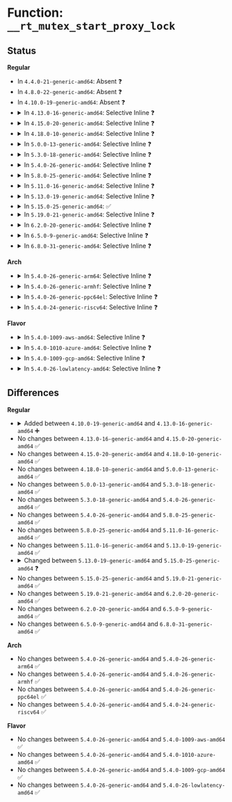 # Function: <code>__rt_mutex_start_proxy_lock</code>

## Status
<b>Regular</b>
<ul>
<li>
In <code>4.4.0-21-generic-amd64</code>: Absent ❓
</li>
<li>
In <code>4.8.0-22-generic-amd64</code>: Absent ❓
</li>
<li>
In <code>4.10.0-19-generic-amd64</code>: Absent ❓
</li>
<li>
<details>
<summary>In <code>4.13.0-16-generic-amd64</code>: Selective Inline ❓</summary>

```c
int __rt_mutex_start_proxy_lock(struct rt_mutex * lock, struct rt_mutex_waiter * waiter, struct task_struct * task)
```

```json
{
  "name": "__rt_mutex_start_proxy_lock",
  "collision_type": "Unique Global",
  "inline_type": "Selective",
  "funcs": [
    {
      "addr": 18446744071579720976,
      "name": "__rt_mutex_start_proxy_lock",
      "external": true,
      "loc": "kernel/locking/rtmutex.c:1709",
      "file": "kernel/locking/rtmutex.c",
      "inline": "not declared, inlined",
      "caller_inline": [],
      "caller_func": [
        "kernel/locking/rtmutex.c:rt_mutex_start_proxy_lock",
        "kernel/futex.c:futex_lock_pi"
      ]
    }
  ],
  "symbols": [
    {
      "addr": 18446744071579720976,
      "name": "__rt_mutex_start_proxy_lock",
      "section": ".text",
      "bind": "STB_GLOBAL",
      "size": 110
    }
  ]
}
```
</details>
</li>
<li>
<details>
<summary>In <code>4.15.0-20-generic-amd64</code>: Selective Inline ❓</summary>

```c
int __rt_mutex_start_proxy_lock(struct rt_mutex * lock, struct rt_mutex_waiter * waiter, struct task_struct * task)
```

```json
{
  "name": "__rt_mutex_start_proxy_lock",
  "collision_type": "Unique Global",
  "inline_type": "Selective",
  "funcs": [
    {
      "addr": 18446744071579753680,
      "name": "__rt_mutex_start_proxy_lock",
      "external": true,
      "loc": "kernel/locking/rtmutex.c:1708",
      "file": "kernel/locking/rtmutex.c",
      "inline": "not declared, inlined",
      "caller_inline": [],
      "caller_func": [
        "kernel/locking/rtmutex.c:rt_mutex_start_proxy_lock",
        "kernel/futex.c:futex_lock_pi"
      ]
    }
  ],
  "symbols": [
    {
      "addr": 18446744071579753680,
      "name": "__rt_mutex_start_proxy_lock",
      "section": ".text",
      "bind": "STB_GLOBAL",
      "size": 110
    }
  ]
}
```
</details>
</li>
<li>
<details>
<summary>In <code>4.18.0-10-generic-amd64</code>: Selective Inline ❓</summary>

```c
int __rt_mutex_start_proxy_lock(struct rt_mutex * lock, struct rt_mutex_waiter * waiter, struct task_struct * task)
```

```json
{
  "name": "__rt_mutex_start_proxy_lock",
  "collision_type": "Unique Global",
  "inline_type": "Selective",
  "funcs": [
    {
      "addr": 18446744071579788048,
      "name": "__rt_mutex_start_proxy_lock",
      "external": true,
      "loc": "kernel/locking/rtmutex.c:1729",
      "file": "kernel/locking/rtmutex.c",
      "inline": "not declared, inlined",
      "caller_inline": [],
      "caller_func": [
        "kernel/locking/rtmutex.c:rt_mutex_start_proxy_lock",
        "kernel/futex.c:futex_lock_pi"
      ]
    }
  ],
  "symbols": [
    {
      "addr": 18446744071579788048,
      "name": "__rt_mutex_start_proxy_lock",
      "section": ".text",
      "bind": "STB_GLOBAL",
      "size": 119
    }
  ]
}
```
</details>
</li>
<li>
<details>
<summary>In <code>5.0.0-13-generic-amd64</code>: Selective Inline ❓</summary>

```c
int __rt_mutex_start_proxy_lock(struct rt_mutex * lock, struct rt_mutex_waiter * waiter, struct task_struct * task)
```

```json
{
  "name": "__rt_mutex_start_proxy_lock",
  "collision_type": "Unique Global",
  "inline_type": "Selective",
  "funcs": [
    {
      "addr": 18446744071579834512,
      "name": "__rt_mutex_start_proxy_lock",
      "external": true,
      "loc": "kernel/locking/rtmutex.c:1748",
      "file": "kernel/locking/rtmutex.c",
      "inline": "not declared, inlined",
      "caller_inline": [],
      "caller_func": [
        "kernel/locking/rtmutex.c:rt_mutex_start_proxy_lock",
        "kernel/futex.c:futex_lock_pi"
      ]
    }
  ],
  "symbols": [
    {
      "addr": 18446744071579834512,
      "name": "__rt_mutex_start_proxy_lock",
      "section": ".text",
      "bind": "STB_GLOBAL",
      "size": 104
    }
  ]
}
```
</details>
</li>
<li>
<details>
<summary>In <code>5.3.0-18-generic-amd64</code>: Selective Inline ❓</summary>

```c
int __rt_mutex_start_proxy_lock(struct rt_mutex * lock, struct rt_mutex_waiter * waiter, struct task_struct * task)
```

```json
{
  "name": "__rt_mutex_start_proxy_lock",
  "collision_type": "Unique Global",
  "inline_type": "Selective",
  "funcs": [
    {
      "addr": 18446744071579869584,
      "name": "__rt_mutex_start_proxy_lock",
      "external": true,
      "loc": "kernel/locking/rtmutex.c:1749",
      "file": "kernel/locking/rtmutex.c",
      "inline": "not declared, inlined",
      "caller_inline": [],
      "caller_func": [
        "kernel/locking/rtmutex.c:rt_mutex_start_proxy_lock",
        "kernel/futex.c:futex_lock_pi"
      ]
    }
  ],
  "symbols": [
    {
      "addr": 18446744071579869584,
      "name": "__rt_mutex_start_proxy_lock",
      "section": ".text",
      "bind": "STB_GLOBAL",
      "size": 104
    }
  ]
}
```
</details>
</li>
<li>
<details>
<summary>In <code>5.4.0-26-generic-amd64</code>: Selective Inline ❓</summary>

```c
int __rt_mutex_start_proxy_lock(struct rt_mutex * lock, struct rt_mutex_waiter * waiter, struct task_struct * task)
```

```json
{
  "name": "__rt_mutex_start_proxy_lock",
  "collision_type": "Unique Global",
  "inline_type": "Selective",
  "funcs": [
    {
      "addr": 18446744071579918208,
      "name": "__rt_mutex_start_proxy_lock",
      "external": true,
      "loc": "kernel/locking/rtmutex.c:1747",
      "file": "kernel/locking/rtmutex.c",
      "inline": "not declared, inlined",
      "caller_inline": [],
      "caller_func": [
        "kernel/locking/rtmutex.c:rt_mutex_start_proxy_lock",
        "kernel/futex.c:futex_lock_pi"
      ]
    }
  ],
  "symbols": [
    {
      "addr": 18446744071579918208,
      "name": "__rt_mutex_start_proxy_lock",
      "section": ".text",
      "bind": "STB_GLOBAL",
      "size": 104
    }
  ]
}
```
</details>
</li>
<li>
<details>
<summary>In <code>5.8.0-25-generic-amd64</code>: Selective Inline ❓</summary>

```c
int __rt_mutex_start_proxy_lock(struct rt_mutex * lock, struct rt_mutex_waiter * waiter, struct task_struct * task)
```

```json
{
  "name": "__rt_mutex_start_proxy_lock",
  "collision_type": "Unique Global",
  "inline_type": "Selective",
  "funcs": [
    {
      "addr": 18446744071579963253,
      "name": "__rt_mutex_start_proxy_lock",
      "external": true,
      "loc": "kernel/locking/rtmutex.c:1745",
      "file": "kernel/locking/rtmutex.c",
      "inline": "not declared, inlined",
      "caller_inline": [
        "kernel/locking/rtmutex.c:rt_mutex_start_proxy_lock",
        "kernel/locking/rtmutex.c:rt_mutex_start_proxy_lock"
      ],
      "caller_func": [
        "kernel/futex.c:futex_lock_pi"
      ]
    }
  ],
  "symbols": [
    {
      "addr": 18446744071579963104,
      "name": "__rt_mutex_start_proxy_lock",
      "section": ".text",
      "bind": "STB_GLOBAL",
      "size": 104
    }
  ]
}
```
</details>
</li>
<li>
<details>
<summary>In <code>5.11.0-16-generic-amd64</code>: Selective Inline ❓</summary>

```c
int __rt_mutex_start_proxy_lock(struct rt_mutex * lock, struct rt_mutex_waiter * waiter, struct task_struct * task)
```

```json
{
  "name": "__rt_mutex_start_proxy_lock",
  "collision_type": "Unique Global",
  "inline_type": "Selective",
  "funcs": [
    {
      "addr": 18446744071579951397,
      "name": "__rt_mutex_start_proxy_lock",
      "external": true,
      "loc": "kernel/locking/rtmutex.c:1744",
      "file": "kernel/locking/rtmutex.c",
      "inline": "not declared, inlined",
      "caller_inline": [
        "kernel/locking/rtmutex.c:rt_mutex_start_proxy_lock",
        "kernel/locking/rtmutex.c:rt_mutex_start_proxy_lock"
      ],
      "caller_func": [
        "kernel/futex.c:futex_lock_pi"
      ]
    }
  ],
  "symbols": [
    {
      "addr": 18446744071579951248,
      "name": "__rt_mutex_start_proxy_lock",
      "section": ".text",
      "bind": "STB_GLOBAL",
      "size": 104
    }
  ]
}
```
</details>
</li>
<li>
<details>
<summary>In <code>5.13.0-19-generic-amd64</code>: Selective Inline ❓</summary>

```c
int __rt_mutex_start_proxy_lock(struct rt_mutex * lock, struct rt_mutex_waiter * waiter, struct task_struct * task)
```

```json
{
  "name": "__rt_mutex_start_proxy_lock",
  "collision_type": "Unique Global",
  "inline_type": "Selective",
  "funcs": [
    {
      "addr": 18446744071591654965,
      "name": "__rt_mutex_start_proxy_lock",
      "external": true,
      "loc": "kernel/locking/rtmutex.c:1623",
      "file": "kernel/locking/rtmutex.c",
      "inline": "not declared, inlined",
      "caller_inline": [
        "kernel/locking/rtmutex.c:rt_mutex_start_proxy_lock"
      ],
      "caller_func": [
        "kernel/futex.c:futex_lock_pi"
      ]
    }
  ],
  "symbols": [
    {
      "addr": 18446744071591654816,
      "name": "__rt_mutex_start_proxy_lock",
      "section": ".text",
      "bind": "STB_GLOBAL",
      "size": 104
    }
  ]
}
```
</details>
</li>
<li>
<details>
<summary>In <code>5.15.0-25-generic-amd64</code>: ✅</summary>

```c
int __rt_mutex_start_proxy_lock(struct rt_mutex_base * lock, struct rt_mutex_waiter * waiter, struct task_struct * task)
```

```json
{
  "name": "__rt_mutex_start_proxy_lock",
  "collision_type": "Unique Global",
  "inline_type": "No",
  "funcs": [
    {
      "addr": 18446744071592828352,
      "name": "__rt_mutex_start_proxy_lock",
      "external": true,
      "loc": "kernel/locking/rtmutex_api.c:270",
      "file": "kernel/locking/rtmutex_api.c",
      "inline": "seen, unknown",
      "caller_inline": [],
      "caller_func": [
        "kernel/locking/rtmutex_api.c:rt_mutex_start_proxy_lock",
        "kernel/futex.c:futex_lock_pi"
      ]
    }
  ],
  "symbols": [
    {
      "addr": 18446744071592828352,
      "name": "__rt_mutex_start_proxy_lock",
      "section": ".text",
      "bind": "STB_GLOBAL",
      "size": 104
    }
  ]
}
```
</details>
</li>
<li>
<details>
<summary>In <code>5.19.0-21-generic-amd64</code>: Selective Inline ❓</summary>

```c
int __rt_mutex_start_proxy_lock(struct rt_mutex_base * lock, struct rt_mutex_waiter * waiter, struct task_struct * task)
```

```json
{
  "name": "__rt_mutex_start_proxy_lock",
  "collision_type": "Unique Global",
  "inline_type": "Selective",
  "funcs": [
    {
      "addr": 18446744071594737092,
      "name": "__rt_mutex_start_proxy_lock",
      "external": true,
      "loc": "kernel/locking/rtmutex_api.c:292",
      "file": "kernel/locking/rtmutex_api.c",
      "inline": "not declared, inlined",
      "caller_inline": [
        "kernel/locking/rtmutex_api.c:rt_mutex_start_proxy_lock"
      ],
      "caller_func": [
        "kernel/futex/pi.c:futex_lock_pi"
      ]
    }
  ],
  "symbols": [
    {
      "addr": 18446744071594736928,
      "name": "__rt_mutex_start_proxy_lock",
      "section": ".text",
      "bind": "STB_GLOBAL",
      "size": 125
    }
  ]
}
```
</details>
</li>
<li>
<details>
<summary>In <code>6.2.0-20-generic-amd64</code>: Selective Inline ❓</summary>

```c
int __rt_mutex_start_proxy_lock(struct rt_mutex_base * lock, struct rt_mutex_waiter * waiter, struct task_struct * task)
```

```json
{
  "name": "__rt_mutex_start_proxy_lock",
  "collision_type": "Unique Global",
  "inline_type": "Selective",
  "funcs": [
    {
      "addr": 18446744071596489028,
      "name": "__rt_mutex_start_proxy_lock",
      "external": true,
      "loc": "kernel/locking/rtmutex_api.c:292",
      "file": "kernel/locking/rtmutex_api.c",
      "inline": "not declared, inlined",
      "caller_inline": [
        "kernel/locking/rtmutex_api.c:rt_mutex_start_proxy_lock"
      ],
      "caller_func": [
        "kernel/futex/pi.c:futex_lock_pi"
      ]
    }
  ],
  "symbols": [
    {
      "addr": 18446744071596488848,
      "name": "__rt_mutex_start_proxy_lock",
      "section": ".text",
      "bind": "STB_GLOBAL",
      "size": 125
    }
  ]
}
```
</details>
</li>
<li>
<details>
<summary>In <code>6.5.0-9-generic-amd64</code>: Selective Inline ❓</summary>

```c
int __rt_mutex_start_proxy_lock(struct rt_mutex_base * lock, struct rt_mutex_waiter * waiter, struct task_struct * task)
```

```json
{
  "name": "__rt_mutex_start_proxy_lock",
  "collision_type": "Unique Global",
  "inline_type": "Selective",
  "funcs": [
    {
      "addr": 18446744071597030340,
      "name": "__rt_mutex_start_proxy_lock",
      "external": true,
      "loc": "kernel/locking/rtmutex_api.c:292",
      "file": "kernel/locking/rtmutex_api.c",
      "inline": "not declared, inlined",
      "caller_inline": [
        "kernel/locking/rtmutex_api.c:rt_mutex_start_proxy_lock"
      ],
      "caller_func": [
        "kernel/futex/pi.c:futex_lock_pi"
      ]
    }
  ],
  "symbols": [
    {
      "addr": 18446744071597030160,
      "name": "__rt_mutex_start_proxy_lock",
      "section": ".text",
      "bind": "STB_GLOBAL",
      "size": 127
    }
  ]
}
```
</details>
</li>
<li>
<details>
<summary>In <code>6.8.0-31-generic-amd64</code>: Selective Inline ❓</summary>

```c
int __rt_mutex_start_proxy_lock(struct rt_mutex_base * lock, struct rt_mutex_waiter * waiter, struct task_struct * task)
```

```json
{
  "name": "__rt_mutex_start_proxy_lock",
  "collision_type": "Unique Global",
  "inline_type": "Selective",
  "funcs": [
    {
      "addr": 18446744071597959732,
      "name": "__rt_mutex_start_proxy_lock",
      "external": true,
      "loc": "kernel/locking/rtmutex_api.c:292",
      "file": "kernel/locking/rtmutex_api.c",
      "inline": "not declared, inlined",
      "caller_inline": [
        "kernel/locking/rtmutex_api.c:rt_mutex_start_proxy_lock"
      ],
      "caller_func": [
        "kernel/futex/pi.c:futex_lock_pi"
      ]
    }
  ],
  "symbols": [
    {
      "addr": 18446744071597959552,
      "name": "__rt_mutex_start_proxy_lock",
      "section": ".text",
      "bind": "STB_GLOBAL",
      "size": 127
    }
  ]
}
```
</details>
</li>
</ul>
<b>Arch</b>
<ul>
<li>
<details>
<summary>In <code>5.4.0-26-generic-arm64</code>: Selective Inline ❓</summary>

```c
int __rt_mutex_start_proxy_lock(struct rt_mutex * lock, struct rt_mutex_waiter * waiter, struct task_struct * task)
```

```json
{
  "name": "__rt_mutex_start_proxy_lock",
  "collision_type": "Unique Global",
  "inline_type": "Selective",
  "funcs": [
    {
      "addr": 18446603336491123088,
      "name": "__rt_mutex_start_proxy_lock",
      "external": true,
      "loc": "kernel/locking/rtmutex.c:1747",
      "file": "kernel/locking/rtmutex.c",
      "inline": "not declared, inlined",
      "caller_inline": [],
      "caller_func": [
        "kernel/locking/rtmutex.c:rt_mutex_start_proxy_lock",
        "kernel/locking/rtmutex.c:rt_mutex_start_proxy_lock",
        "kernel/futex.c:futex_lock_pi"
      ]
    }
  ],
  "symbols": [
    {
      "addr": 18446603336491123088,
      "name": "__rt_mutex_start_proxy_lock",
      "section": ".text",
      "bind": "STB_GLOBAL",
      "size": 128
    }
  ]
}
```
</details>
</li>
<li>
<details>
<summary>In <code>5.4.0-26-generic-armhf</code>: Selective Inline ❓</summary>

```c
int __rt_mutex_start_proxy_lock(struct rt_mutex * lock, struct rt_mutex_waiter * waiter, struct task_struct * task)
```

```json
{
  "name": "__rt_mutex_start_proxy_lock",
  "collision_type": "Unique Global",
  "inline_type": "Selective",
  "funcs": [
    {
      "addr": 3225123460,
      "name": "__rt_mutex_start_proxy_lock",
      "external": true,
      "loc": "kernel/locking/rtmutex.c:1747",
      "file": "kernel/locking/rtmutex.c",
      "inline": "not declared, inlined",
      "caller_inline": [],
      "caller_func": [
        "kernel/locking/rtmutex.c:rt_mutex_start_proxy_lock",
        "kernel/futex.c:futex_lock_pi"
      ]
    }
  ],
  "symbols": [
    {
      "addr": 3225123460,
      "name": "__rt_mutex_start_proxy_lock",
      "section": ".text",
      "bind": "STB_GLOBAL",
      "size": 104
    }
  ]
}
```
</details>
</li>
<li>
<details>
<summary>In <code>5.4.0-26-generic-ppc64el</code>: Selective Inline ❓</summary>

```c
int __rt_mutex_start_proxy_lock(struct rt_mutex * lock, struct rt_mutex_waiter * waiter, struct task_struct * task)
```

```json
{
  "name": "__rt_mutex_start_proxy_lock",
  "collision_type": "Unique Global",
  "inline_type": "Selective",
  "funcs": [
    {
      "addr": 13835058055284014304,
      "name": "__rt_mutex_start_proxy_lock",
      "external": true,
      "loc": "kernel/locking/rtmutex.c:1747",
      "file": "kernel/locking/rtmutex.c",
      "inline": "not declared, inlined",
      "caller_inline": [],
      "caller_func": [
        "kernel/locking/rtmutex.c:rt_mutex_start_proxy_lock",
        "kernel/futex.c:futex_lock_pi"
      ]
    }
  ],
  "symbols": [
    {
      "addr": 13835058055284014304,
      "name": "__rt_mutex_start_proxy_lock",
      "section": ".text",
      "bind": "STB_GLOBAL",
      "size": 188
    }
  ]
}
```
</details>
</li>
<li>
<details>
<summary>In <code>5.4.0-24-generic-riscv64</code>: Selective Inline ❓</summary>

```c
int __rt_mutex_start_proxy_lock(struct rt_mutex * lock, struct rt_mutex_waiter * waiter, struct task_struct * task)
```

```json
{
  "name": "__rt_mutex_start_proxy_lock",
  "collision_type": "Unique Global",
  "inline_type": "Selective",
  "funcs": [
    {
      "addr": 18446743936271696770,
      "name": "__rt_mutex_start_proxy_lock",
      "external": true,
      "loc": "kernel/locking/rtmutex.c:1747",
      "file": "kernel/locking/rtmutex.c",
      "inline": "not declared, inlined",
      "caller_inline": [],
      "caller_func": [
        "kernel/locking/rtmutex.c:rt_mutex_start_proxy_lock",
        "kernel/futex.c:futex_lock_pi"
      ]
    }
  ],
  "symbols": [
    {
      "addr": 18446743936271696770,
      "name": "__rt_mutex_start_proxy_lock",
      "section": ".text",
      "bind": "STB_GLOBAL",
      "size": 108
    }
  ]
}
```
</details>
</li>
</ul>
<b>Flavor</b>
<ul>
<li>
<details>
<summary>In <code>5.4.0-1009-aws-amd64</code>: Selective Inline ❓</summary>

```c
int __rt_mutex_start_proxy_lock(struct rt_mutex * lock, struct rt_mutex_waiter * waiter, struct task_struct * task)
```

```json
{
  "name": "__rt_mutex_start_proxy_lock",
  "collision_type": "Unique Global",
  "inline_type": "Selective",
  "funcs": [
    {
      "addr": 18446744071579890320,
      "name": "__rt_mutex_start_proxy_lock",
      "external": true,
      "loc": "kernel/locking/rtmutex.c:1747",
      "file": "kernel/locking/rtmutex.c",
      "inline": "not declared, inlined",
      "caller_inline": [],
      "caller_func": [
        "kernel/locking/rtmutex.c:rt_mutex_start_proxy_lock",
        "kernel/futex.c:futex_lock_pi"
      ]
    }
  ],
  "symbols": [
    {
      "addr": 18446744071579890320,
      "name": "__rt_mutex_start_proxy_lock",
      "section": ".text",
      "bind": "STB_GLOBAL",
      "size": 104
    }
  ]
}
```
</details>
</li>
<li>
<details>
<summary>In <code>5.4.0-1010-azure-amd64</code>: Selective Inline ❓</summary>

```c
int __rt_mutex_start_proxy_lock(struct rt_mutex * lock, struct rt_mutex_waiter * waiter, struct task_struct * task)
```

```json
{
  "name": "__rt_mutex_start_proxy_lock",
  "collision_type": "Unique Global",
  "inline_type": "Selective",
  "funcs": [
    {
      "addr": 18446744071579825280,
      "name": "__rt_mutex_start_proxy_lock",
      "external": true,
      "loc": "kernel/locking/rtmutex.c:1747",
      "file": "kernel/locking/rtmutex.c",
      "inline": "not declared, inlined",
      "caller_inline": [],
      "caller_func": [
        "kernel/locking/rtmutex.c:rt_mutex_start_proxy_lock",
        "kernel/futex.c:futex_lock_pi"
      ]
    }
  ],
  "symbols": [
    {
      "addr": 18446744071579825280,
      "name": "__rt_mutex_start_proxy_lock",
      "section": ".text",
      "bind": "STB_GLOBAL",
      "size": 104
    }
  ]
}
```
</details>
</li>
<li>
<details>
<summary>In <code>5.4.0-1009-gcp-amd64</code>: Selective Inline ❓</summary>

```c
int __rt_mutex_start_proxy_lock(struct rt_mutex * lock, struct rt_mutex_waiter * waiter, struct task_struct * task)
```

```json
{
  "name": "__rt_mutex_start_proxy_lock",
  "collision_type": "Unique Global",
  "inline_type": "Selective",
  "funcs": [
    {
      "addr": 18446744071579878480,
      "name": "__rt_mutex_start_proxy_lock",
      "external": true,
      "loc": "kernel/locking/rtmutex.c:1747",
      "file": "kernel/locking/rtmutex.c",
      "inline": "not declared, inlined",
      "caller_inline": [],
      "caller_func": [
        "kernel/locking/rtmutex.c:rt_mutex_start_proxy_lock",
        "kernel/futex.c:futex_lock_pi"
      ]
    }
  ],
  "symbols": [
    {
      "addr": 18446744071579878480,
      "name": "__rt_mutex_start_proxy_lock",
      "section": ".text",
      "bind": "STB_GLOBAL",
      "size": 104
    }
  ]
}
```
</details>
</li>
<li>
<details>
<summary>In <code>5.4.0-26-lowlatency-amd64</code>: Selective Inline ❓</summary>

```c
int __rt_mutex_start_proxy_lock(struct rt_mutex * lock, struct rt_mutex_waiter * waiter, struct task_struct * task)
```

```json
{
  "name": "__rt_mutex_start_proxy_lock",
  "collision_type": "Unique Global",
  "inline_type": "Selective",
  "funcs": [
    {
      "addr": 18446744071579924096,
      "name": "__rt_mutex_start_proxy_lock",
      "external": true,
      "loc": "kernel/locking/rtmutex.c:1747",
      "file": "kernel/locking/rtmutex.c",
      "inline": "not declared, inlined",
      "caller_inline": [],
      "caller_func": [
        "kernel/locking/rtmutex.c:rt_mutex_start_proxy_lock",
        "kernel/futex.c:futex_lock_pi"
      ]
    }
  ],
  "symbols": [
    {
      "addr": 18446744071579924096,
      "name": "__rt_mutex_start_proxy_lock",
      "section": ".text",
      "bind": "STB_GLOBAL",
      "size": 104
    }
  ]
}
```
</details>
</li>
</ul>

## Differences
<b>Regular</b>
<ul>
<li>
<details>
<summary>Added between <code>4.10.0-19-generic-amd64</code> and <code>4.13.0-16-generic-amd64</code> ➕</summary>

```c
int __rt_mutex_start_proxy_lock(struct rt_mutex * lock, struct rt_mutex_waiter * waiter, struct task_struct * task)
```
</details>
</li>
<li>
No changes between <code>4.13.0-16-generic-amd64</code> and <code>4.15.0-20-generic-amd64</code> ✅
</li>
<li>
No changes between <code>4.15.0-20-generic-amd64</code> and <code>4.18.0-10-generic-amd64</code> ✅
</li>
<li>
No changes between <code>4.18.0-10-generic-amd64</code> and <code>5.0.0-13-generic-amd64</code> ✅
</li>
<li>
No changes between <code>5.0.0-13-generic-amd64</code> and <code>5.3.0-18-generic-amd64</code> ✅
</li>
<li>
No changes between <code>5.3.0-18-generic-amd64</code> and <code>5.4.0-26-generic-amd64</code> ✅
</li>
<li>
No changes between <code>5.4.0-26-generic-amd64</code> and <code>5.8.0-25-generic-amd64</code> ✅
</li>
<li>
No changes between <code>5.8.0-25-generic-amd64</code> and <code>5.11.0-16-generic-amd64</code> ✅
</li>
<li>
No changes between <code>5.11.0-16-generic-amd64</code> and <code>5.13.0-19-generic-amd64</code> ✅
</li>
<li>
<details>
<summary>Changed between <code>5.13.0-19-generic-amd64</code> and <code>5.15.0-25-generic-amd64</code> ❓</summary>
<ul>
<li>
<b>Param type changed. </b>
<code>struct rt_mutex * lock</code> ➡️ <code>struct rt_mutex_base * lock</code>
</li>
</ul>
</details>
</li>
<li>
No changes between <code>5.15.0-25-generic-amd64</code> and <code>5.19.0-21-generic-amd64</code> ✅
</li>
<li>
No changes between <code>5.19.0-21-generic-amd64</code> and <code>6.2.0-20-generic-amd64</code> ✅
</li>
<li>
No changes between <code>6.2.0-20-generic-amd64</code> and <code>6.5.0-9-generic-amd64</code> ✅
</li>
<li>
No changes between <code>6.5.0-9-generic-amd64</code> and <code>6.8.0-31-generic-amd64</code> ✅
</li>
</ul>
<b>Arch</b>
<ul>
<li>
No changes between <code>5.4.0-26-generic-amd64</code> and <code>5.4.0-26-generic-arm64</code> ✅
</li>
<li>
No changes between <code>5.4.0-26-generic-amd64</code> and <code>5.4.0-26-generic-armhf</code> ✅
</li>
<li>
No changes between <code>5.4.0-26-generic-amd64</code> and <code>5.4.0-26-generic-ppc64el</code> ✅
</li>
<li>
No changes between <code>5.4.0-26-generic-amd64</code> and <code>5.4.0-24-generic-riscv64</code> ✅
</li>
</ul>
<b>Flavor</b>
<ul>
<li>
No changes between <code>5.4.0-26-generic-amd64</code> and <code>5.4.0-1009-aws-amd64</code> ✅
</li>
<li>
No changes between <code>5.4.0-26-generic-amd64</code> and <code>5.4.0-1010-azure-amd64</code> ✅
</li>
<li>
No changes between <code>5.4.0-26-generic-amd64</code> and <code>5.4.0-1009-gcp-amd64</code> ✅
</li>
<li>
No changes between <code>5.4.0-26-generic-amd64</code> and <code>5.4.0-26-lowlatency-amd64</code> ✅
</li>
</ul>
